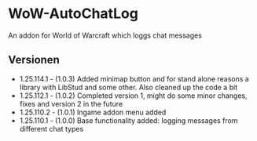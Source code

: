 # WoW-AutoChatLog

An addon for World of Warcraft which loggs chat messages

## Versionen

- 1.25.114.1 - (1.0.3) Added minimap button and for stand alone reasons a library with LibStud and some other. Also cleaned up the code a bit
- 1.25.112.1 - (1.0.2) Completed version 1, might do some minor changes, fixes and version 2 in the future
- 1.25.110.2 - (1.0.1) Ingame addon menu added
- 1.25.110.1 - (1.0.0) Base functionality added: logging messages from different chat types
